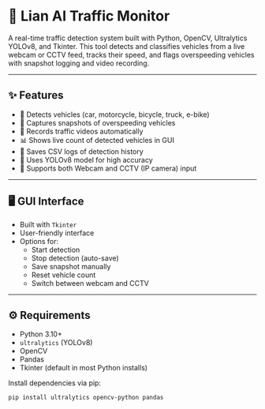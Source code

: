 # 🚦 Lian AI Traffic Monitor

A real-time traffic detection system built with Python, OpenCV, Ultralytics YOLOv8, and Tkinter. This tool detects and classifies vehicles from a live webcam or CCTV feed, tracks their speed, and flags overspeeding vehicles with snapshot logging and video recording.

---

## ✨ Features

- 🚗 Detects vehicles (car, motorcycle, bicycle, truck, e-bike)
- 📸 Captures snapshots of overspeeding vehicles
- 🎥 Records traffic videos automatically
- 📊 Shows live count of detected vehicles in GUI
- 📁 Saves CSV logs of detection history
- 🧠 Uses YOLOv8 model for high accuracy
- 👀 Supports both Webcam and CCTV (IP camera) input

---

## 🖥️ GUI Interface

- Built with `Tkinter`
- User-friendly interface
- Options for:
  - Start detection
  - Stop detection (auto-save)
  - Save snapshot manually
  - Reset vehicle count
  - Switch between webcam and CCTV

---

## ⚙️ Requirements

- Python 3.10+
- `ultralytics` (YOLOv8)
- OpenCV
- Pandas
- Tkinter (default in most Python installs)

Install dependencies via pip:

```bash
pip install ultralytics opencv-python pandas
